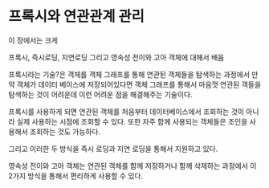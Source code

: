 # 프록시와 연관관계 관리

이 장에서는 크게

프록시, 즉시로딩, 지연로딩 그리고 영속성 전이와 고아 객체에 대해서 배움



프록시라는 기술?은 객체를 객체 그래프를 통해 연관된 객체들을 탐색하는 과정에서 만약 객체가 데이터 베이스에 저장되어있다면 객체 그래프를 통해서 마음껏 연관된 객들을 탐색하는 것이 어려운데 이런 어려운 점을 해결해주는 기술이다.

프록시를 사용하게 되면 연관된 객체를 처음부터 데이터베이스에서 조회하는 것이 아니라 실제 사용하는 시점에 조회할 수 있다. 또한 자주 함께 사용되는 객체들은 조인을 사용해서 조회하는 것도 가능하다.&#x20;

그리고 이러한 두 방식을 즉시 로딩과 지연 로딩을 통해서 지원하고 있다.



영속성 전이와 고아 객체는 연관된 객체를 함께 저장하거나 함께 삭제하는 과정에서 이 2가지 방식을 통해서 편리하게 사용할 수 있다.



